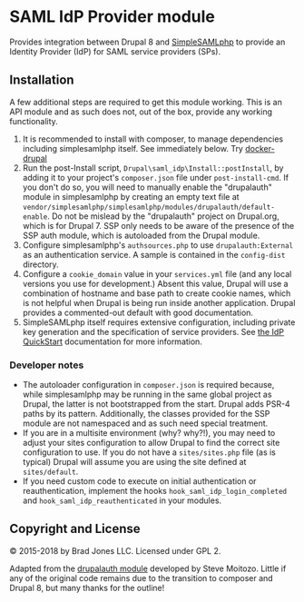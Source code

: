 # SAML IdP Provider module

Provides integration between Drupal 8 and [SimpleSAMLphp](https://simplesamlphp.org/)
to provide an Identity Provider (IdP) for SAML service providers (SPs).

## Installation
A few additional steps are required to get this module working. This is an API
module and as such does not, out of the box, provide any working functionality.

1. It is recommended to install with composer, to manage dependencies including
  simplesamlphp itself. See immediately below. Try [docker-drupal](https://github.com/BradJonesLLC/docker-drupal)
1. Run the post-Install script, `Drupal\saml_idp\Install::postInstall`, by
  adding it to your project's `composer.json` file under `post-install-cmd`.
  If you don't do so, you will need to manually enable the "drupalauth"
  module in simplesamlphp by creating an empty text file at
  `vendor/simplesamlphp/simplesamlphp/modules/drupalauth/default-enable`.
  Do not be mislead by the "drupalauth" project on Drupal.org, which is for
  Drupal 7. SSP only needs to be aware of the presence of the SSP auth module,
  which is autoloaded from the Drupal module.
1. Configure simplesamlphp's `authsources.php` to use `drupalauth:External` as an
  authentication service. A sample is contained in the `config-dist` directory.
1. Configure a `cookie_domain` value in your `services.yml` file (and any local
  versions you use for development.) Absent this value, Drupal will use a combination
  of hostname and base path to create cookie names, which is not helpful when
  Drupal is being run inside another application. Drupal provides a commented-out
  default with good documentation.
1. SimpleSAMLphp itself requires extensive configuration, including private key
  generation and the specification of service providers. See [the IdP QuickStart](https://simplesamlphp.org/docs/stable/simplesamlphp-idp)
  documentation for more information.

### Developer notes
- The autoloader configuration in `composer.json` is required because, while
  simplesamlphp may be running in the same global project as Drupal, the latter
  is not bootstrapped from the start. Drupal adds PSR-4 paths by its pattern.
  Additionally, the classes provided for the SSP module are not namespaced and
  as such need special treatment.
- If you are in a multisite environment (why? why?!), you may need to adjust your
  sites configuration to allow Drupal to find the correct site configuration to
  use. If you do not have a `sites/sites.php` file (as is typical) Drupal will assume
  you are using the site defined at `sites/default`.
- If you need custom code to execute on initial authentication or reauthentication,
  implement the hooks `hook_saml_idp_login_completed` and `hook_saml_idp_reauthenticated`
  in your modules.

## Copyright and License
&copy; 2015-2018 by Brad Jones LLC. Licensed under GPL 2.

Adapted from the [drupalauth module](https://code.google.com/p/drupalauth/) developed
by Steve Moitozo. Little if any of the original code remains due to the transition
to composer and Drupal 8, but many thanks for the outline!
